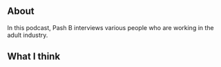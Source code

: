 ## About
In this podcast, Pash B interviews various people who are working in the adult industry.

## What I think
